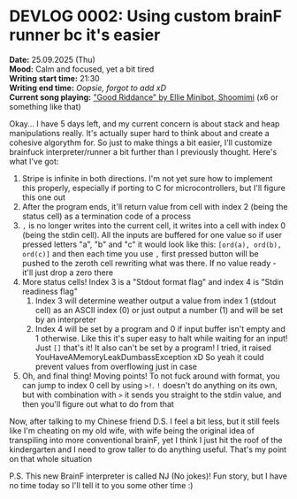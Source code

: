 # DEVLOG 0002: Using custom brainF runner bc it's easier

**Date:** 25.09.2025 (Thu)<br>
**Mood:** Calm and focused, yet a bit tired<br>
**Writing start time:** 21:30<br>
**Writing end time:** *Oopsie, forgot to add xD*<br>
**Current song playing:** ["Good Riddance" by Ellie Minibot, Shoomimi](https://music.yandex.ru/track/142549342?utm_source=desktop&utm_medium=copy_link)
(x6 or something like that)

Okay... I have 5 days left, and my current concern is about stack and heap manipulations really. It's actually super
hard to think about and create a cohesive algorythm for. So just to make things a bit easier, I'll customize brainfuck
interpreter/runner a bit further than I previously thought. Here's what I've got:
1) Stripe is infinite in both directions. I'm not yet sure how to implement this properly, especially if porting to C 
for microcontrollers, but I'll figure this one out
2) After the program ends, it'll return value from cell with index 2 (being the status cell) as a termination code of a
process
3) `,` is no longer writes into the current cell, it writes into a cell with index 0 (being the stdin cell). All the 
inputs are buffered for one value so if user pressed letters "a", "b" and "c" it would look like this:
`[ord(a), ord(b), ord(c)]` and then each time you use `,` first pressed button will be pushed to the zeroth cell 
rewriting what was there. If no value ready - it'll just drop a zero there
4) More status cells! Index 3 is a "Stdout format flag" and index 4 is "Stdin readiness flag"
   1) Index 3 will determine weather output a value from index 1 (stdout cell) as an ASCII index (0) or just output a 
number (1) and will be set by an interpreter
   2) Index 4 will be set by a program and 0 if input buffer isn't empty and 1 otherwise. Like this it's super easy to 
halt while waiting for an input! Just `[]` that's it! It also can't be set by a program! I tried, it raised 
YouHaveAMemoryLeakDumbassException xD So yeah it could prevent values from overflowing just in case
5) Oh, and final thing! Moving points! To not fuck around with format, you can jump to index 0 cell by using `>!`. `!`
doesn't do anything on its own, but with combination with `>` it sends you straight to the stdin value, and then you'll 
figure out what to do from that

Now, after talking to my Chinese friend D.S. I feel a bit less, but it still feels like I'm cheating on my old wife, 
with wife being the original idea of transpiling into more conventional brainF, yet I think I just hit the roof of the
kindergarten and I need to grow taller to do anything useful. That's my point on that whole situation

P.S. This new BrainF interpreter is called NJ (No jokes)! Fun story, but I have no time today so I'll tell it to you
some other time :)